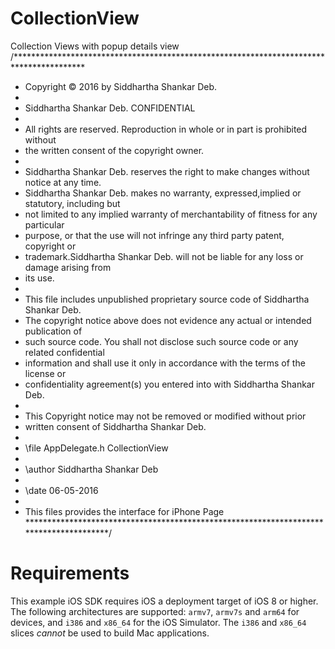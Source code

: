 # CollectionView
Collection Views with popup details view
/****************************************************************************************
* Copyright © 2016 by Siddhartha Shankar Deb.
*
* Siddhartha Shankar Deb. CONFIDENTIAL
*
* All rights are reserved. Reproduction in whole or in part is prohibited without
* the written consent of the copyright owner.
*
* Siddhartha Shankar Deb. reserves the right to make changes without notice at any time.
* Siddhartha Shankar Deb. makes no warranty, expressed,implied  or statutory, including but
* not limited to any implied warranty of  merchantability of fitness for any particular
* purpose, or that the use  will not infringe any third party patent, copyright or
* trademark.Siddhartha Shankar Deb. will not be liable for any loss or damage arising from
* its use.
*
* This file includes unpublished proprietary source code of Siddhartha Shankar Deb.
* The copyright notice above does not evidence any actual or intended publication of
* such source code.  You shall not disclose such source code or any related confidential
* information and shall use it only in accordance with the terms of the license or
* confidentiality agreement(s) you entered into with Siddhartha Shankar Deb.
*
* This Copyright notice may not be removed or modified without prior
* written consent of Siddhartha Shankar Deb.
*
* \file AppDelegate.h CollectionView
*
* \author Siddhartha Shankar Deb
*
* \date   06-05-2016
*
* This files provides the interface for iPhone Page
***************************************************************************************/

Requirements
=======

This example iOS SDK requires iOS a deployment target of iOS 8 or higher. The
following architectures are supported: `armv7`, `armv7s` and `arm64` for devices,
and `i386` and `x86_64` for the iOS Simulator. The `i386` and `x86_64` slices
*cannot* be used to build Mac applications.

